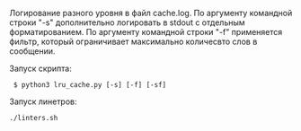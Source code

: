Логирование разного уровня в файл cache.log.
По аргументу командной строки "-s" дополнительно логировать в stdout с отдельным форматированием.
По аргументу командной строки "-f" применяется фильтр, который ограничивает максимально количесвто слов в сообщении.

Запуск скрипта:
```
 $ python3 lru_cache.py [-s] [-f] [-sf]
```

Запуск линетров:
```
./linters.sh
```